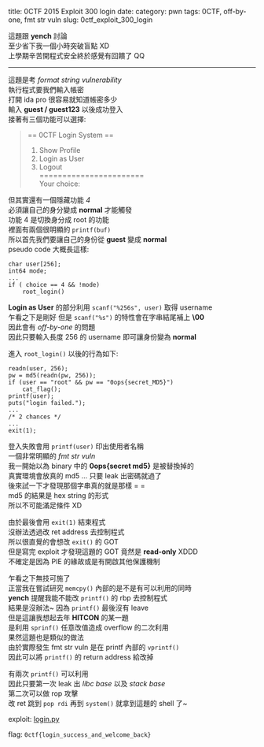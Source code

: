 title: 0CTF 2015 Exploit 300 login
date:
category: pwn
tags: 0CTF, off-by-one, fmt str vuln
slug: 0ctf_exploit_300_login

這題跟 **yench** 討論  
至少省下我一個小時突破盲點 XD  
上學期辛苦開程式安全終於感覺有回饋了 QQ  
* * *

這題是考 *format string vulnerability*  
執行程式要我們輸入帳密  
打開 ida pro 很容易就知道帳密多少  
輸入 **guest / guest123** 以後成功登入  
接著有三個功能可以選擇:  

> == 0CTF Login System ==  
> 1. Show Profile  
> 2. Login as User  
> 3. Logout  
> =======================  
> Your choice:  

但其實還有一個隱藏功能 *4*  
必須讓自己的身分變成 **normal** 才能觸發  
功能 4 是切換身分成 root 的功能  
裡面有兩個很明顯的 `printf(buf)`  
所以首先我們要讓自己的身份從 **guest** 變成 **normal**  
pseudo code 大概長這樣:  

```
char user[256];
int64 mode;
...
if ( choice == 4 && !mode)
    root_login()
```

**Login as User** 的部分利用 `scanf("%256s", user)` 取得 username  
乍看之下是剛好 但是 `scanf("%s")` 的特性會在字串結尾補上 **\00**  
因此會有 *off-by-one* 的問題  
因此只要輸入長度 256 的 username 即可讓身份變為 **normal**  

進入 `root_login()` 以後的行為如下:  

```
readn(user, 256);
pw = md5(readn(pw, 256));
if (user == "root" && pw == "0ops{secret_MD5}")
    cat_flag();
printf(user);
puts("login failed.");
...
/* 2 chances */
...
exit(1);
```

登入失敗會用 `printf(user)` 印出使用者名稱  
一個非常明顯的 *fmt str vuln*  
我一開始以為 binary 中的 **0ops{secret md5}** 是被替換掉的  
真實環境會放真的 md5 ... 只要 leak 出密碼就過了  
後來試一下才發現那個字串真的就是那樣 = =  
md5 的結果是 hex string 的形式  
所以不可能滿足條件 XD  

由於最後會用 `exit(1)` 結束程式  
沒辦法透過改 ret address 去控制程式  
所以很直覺的會想改 `exit()` 的 GOT  
但是寫完 exploit 才發現這題的 GOT 竟然是 **read-only** XDDD  
不確定是因為 PIE 的緣故或是有開啟其他保護機制  

乍看之下無技可施了  
正當我在嘗試研究 `memcpy()` 內部的是不是有可以利用的同時  
**yench** 提醒我能不能改 `printf()` 的 rbp 去控制程式  
結果是沒辦法~ 因為 `printf()` 最後沒有 leave  
但是這讓我想起去年 **HITCON** 的某一題  
是利用 `sprinf()` 任意改值造成 overflow 的二次利用  
果然這題也是類似的做法  
由於實際發生 fmt str vuln 是在 printf 內部的 `vprintf()`  
因此可以將 `printf()` 的 return address 給改掉  

有兩次 `printf()` 可以利用  
因此只要第一次 leak 出 *libc base* 以及 *stack base*  
第二次可以做 rop 攻擊  
改 ret 跳到 `pop rdi` 再到 `system()` 就拿到這題的 shell 了~  

exploit: [login.py]({filename}/exp/login.py)  

flag: `0ctf{login_success_and_welcome_back}`  
